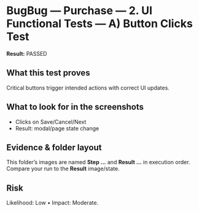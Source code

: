 ﻿# BugBug — Purchase — 2. UI Functional Tests — A) Button Clicks Test

**Result:** PASSED

## What this test proves

Critical buttons trigger intended actions with correct UI updates.

## What to look for in the screenshots

- Clicks on Save/Cancel/Next
- Result: modal/page state change

## Evidence & folder layout

This folder’s images are named **Step …** and **Result …** in execution order. Compare your run to the **Result** image/state.

## Risk

Likelihood: Low • Impact: Moderate.


